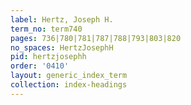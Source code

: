 ```yaml
---
label: Hertz, Joseph H.
term_no: term740
pages: 736|780|781|787|788|793|803|820
no_spaces: HertzJosephH
pid: hertzjosephh
order: '0410'
layout: generic_index_term
collection: index-headings
---
```

